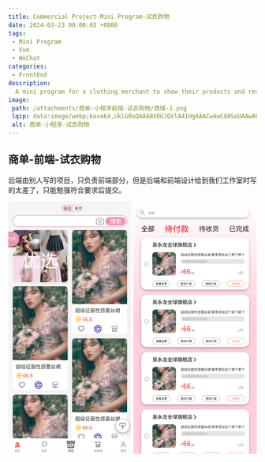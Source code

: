 ```yaml
---
title: Commercial Project-Mini Program-试衣购物
date: 2024-03-23 00:00:03 +0800
tags:
 - Mini Program
 - Vue
 - WeChat
categories:
 - FrontEnd
description: 
  A mini program for a clothing merchant to show their products and receive contact from customers.
image:
 path: /attachments/商单-小程序前端-试衣购物/商城-1.png
 lqip: data:image/webp;base64,UklGRoQAAABXRUJQVlA4IHgAAACwAwCdASoUAAwAPxFwsFAsJiSisAgBgCIJZwDE2CHOntM4XbJ7gAD+xyvDqVoBeFKcxXy6WtxVqdLV9GWbRh+mlzX/3Hm+49g+1sxKl+IA/VC1nL+/ElLhU4l/vHHu8dGvoTNl9/l0TkvR9tPfuihUVaEyQiCAAAA=
 alt: 商单-小程序-试衣购物
---
```


## 商单-前端-试衣购物

后端由别人写的项目，只负责前端部分，但是后端和前端设计给到我们工作室时写的太差了，只能勉强符合要求后提交。

![alt text](/attachments/商单-小程序前端-试衣购物/商城-1.png)
![alt text](/attachments/商单-小程序前端-试衣购物/订单-待付款.png)